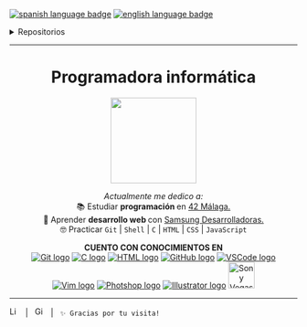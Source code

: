 <a href="https://github.com/RossattiSM/RossattiSM/blob/main/README.md"> <img src="https://img.shields.io/badge/lang-es-blue" alt="spanish language badge"></a> <a href="https://github.com/RossattiSM/RossattiSM/blob/main/README.en.md"> <img src="https://img.shields.io/badge/lang-en-blue" alt="english language badge">  </a>

<details>
  
  <summary>Repositorios</summary>

<a href="https://github.com/RossattiSM/profile-readme-tutorial"> <code>profile-readme-tutorial</code> </a>: Tutorial básico para editar perfiles en Github. <br>
<a href="https://github.com/RossattiSM/42Cursus.Libft"> <code>Libft</code> </a>: Mi primer librería en C. <i> (en desarrollo) </i><br>
<a href="https://github.com/RossattiSM/42Piscine"> <code>42Piscine</code> </a>: Proyectos realizados en el C Piscine Bootcamp de 42 Málaga. <br>
<a href="https://github.com/RossattiSM/Samsung-Desarrolladoras"> <code>Samsung-Desarrolladoras</code> </a>: Proyectos y ejercicios realizados en Samsung Desarrolladoras. <i> (en desarrollo)  </i><br>

  
</details>

<hr>

<h1 align="center"> Programadora informática </h1>
<p align="center"><img src="https://media.giphy.com/media/xFkgeu7dhfgqqxJqmj/giphy.gif" length="150px" height="150px"></p>
<p align="center">
  <i> Actualmente me dedico a: </i> <br />
📚 Estudiar  <b> programación </b> en <a href="https://www.42malaga.com/"> 42 Málaga. </a> <br />
📖 Aprender <b> desarrollo web </b> con <a href="https://www.samsung.com/es/tecnologiaconproposito/samsung-desarrolladoras/"> Samsung Desarrolladoras. </a> <br />
🤓 Practicar <code>Git</code> | <code>Shell</code> | <code>C</code> | <code>HTML</code> | <code>CSS</code> | <code>JavaScript</code> <br />
</p>

<p align="center"> <b> CUENTO CON CONOCIMIENTOS EN </b> <br />
 <a href="https://git-scm.com/"><img src="https://skillicons.dev/icons?i=git" alt="Git logo" /></a>
<a href="https://www.w3schools.com/c/"><img src="https://skillicons.dev/icons?i=c" alt="C logo" /></a>
<a href="https://www.w3schools.com/html/default.asp"><img src="https://skillicons.dev/icons?i=html" alt="HTML logo" /></a>
<a href="https://github.com/"><img src="https://skillicons.dev/icons?i=github" alt="GitHub logo" /></a>
<a href="https://code.visualstudio.com/"><img src="https://skillicons.dev/icons?i=vscode" alt="VSCode logo" /></a>
<a href="https://www.vim.org/"><img src="https://skillicons.dev/icons?i=vim" alt="Vim logo" /></a>
<a href="https://www.adobe.com/es/products/photoshop.html"><img src="https://skillicons.dev/icons?i=ps" alt="Photshop logo" /></a>
<a href="https://www.adobe.com/es/products/illustrator.html"><img src="https://skillicons.dev/icons?i=ai" alt="Illustrator logo" /></a>
<a href="https://www.vegascreativesoftware.com/es/"><img src="https://i.pinimg.com/originals/e2/f1/4f/e2f14fd81ae695ebae159a8b0ef53fcd.png" alt="Sony Vegas logo" length="46px" width="46px" /></a>
</p>

<hr>
<a href="https://www.linkedin.com/in/rossattism/"><img src="https://skillicons.dev/icons?i=linkedin" alt="Linkedin Logo" style="width: 16px; height: 16px" /></a> &nbsp | &nbsp
<a href="https://github.com/RossattiSM"><img src="https://skillicons.dev/icons?i=github" alt="GitHub logo" style="width: 16px; height: 16px" /></a>  &nbsp | &nbsp <code>✨ Gracias por tu visita!</code> &nbsp 
